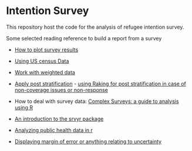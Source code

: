 # Intention Survey

This repository host the code for the analysis of refugee intention survey.


Some selected reading reference to build a report from a survey

 * [How to plot survey results](https://sebastiansauer.github.io/plotting_surveys/)
 
 * [Using US census Data](http://r-survey.r-forge.r-project.org/survey/survey-census.pdf)
 
 * [Work with weighted data](https://www.r-bloggers.com/social-science-goes-r-weighted-survey-data/)
 
 * [Apply post stratification](https://www.r-bloggers.com/survey-computing-your-own-post-stratification-weights-in-r/) - [using Raking for post stratification in case of non-coverage issues or non-response](http://sdaza.com/survey/2012/08/25/raking/)
 
 * How to deal with survey data: [Complex Surveys: a guide to analysis using R](http://r-survey.r-forge.r-project.org/svybook/)
 
 * [An introduction to the srvyr package](https://cran.r-project.org/web/packages/srvyr/vignettes/srvyr-vs-survey.html)
 
 * [Analyzing public health data in r](https://www.r-bloggers.com/analyzing-public-health-data-in-r/)
 
 * [Displaying margin of error or anything relating to uncertainty](https://www.r-bloggers.com/visualizing-survey-data-comparison-between-observations/)
